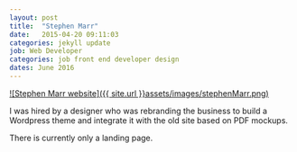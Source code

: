 ```yaml
---
layout: post
title:  "Stephen Marr"
date:   2015-04-20 09:11:03
categories: jekyll update
job: Web Developer
categories: job front end developer design
dates: June 2016
---
```


[![Stephen Marr website]({{ site.url }}assets/images/stephenMarr.png)](http://stephenmarr.co.nz/)

I was hired by a designer who was rebranding the business to build a Wordpress theme and integrate it with the old site based on PDF mockups.

There is currently only a landing page. 
